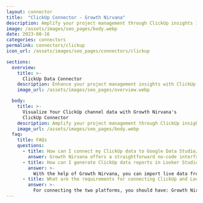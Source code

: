 ```yaml
---
layout: connector
title:  "ClickUp Connector - Growth Nirvana"
description: Amplify your project management through ClickUp insights integrated into Looker Studio.
image: /assets/images/seo_pages/body.webp
date: 2023-08-16
categories: connectors
permalink: connectors/clickup
icon_url: /assets/images/seo_pages/connectors/clickup

sections:
  overview:
    title: >-
      ClickUp Data Connector
    description: Enhance your project management insights with ClickUp integration. Seamlessly merge task and project data from ClickUp with Looker Studio's analytical capabilities, unlocking insights that shape project strategies, team collaboration, and operational excellence.
    image_url: /assets/images/seo_pages/overview.webp

  body:
    title: >-
      Visualize Your ClickUp channel data with Growth Nirvana's
      ClickUp Connector
    description: Amplify your project management through ClickUp insights integrated into Looker Studio.
    image_url: /assets/images/seo_pages/body.webp
  faq:
    title: FAQs
    questions:
      - title: How can I connect my ClickUp data to Google Data Studio/Looker Studio?
        answer: Growth Nirvana offers a straightforward no-code interface to connect to ClickUp data sources.
      - title: How can I generate ClickUp data reports in Looker Studio?
        answer: >-
          With the help of Growth Nirvana, you can import live data from ClickUp into Looker Studio. These data can be viewed in charts, tables, and dashboards to generate branded reports that can be shared instantly.
      - title: What are the requirements for connecting ClickUp and Looker Studio?
        answer: >-
          For connecting the two platforms, you should have: Growth Nirvana Account and ClickUp Ads Account
---
```

